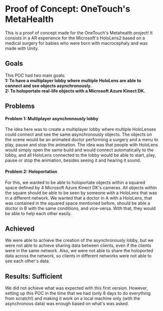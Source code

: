 # Proof of Concept: OneTouch's MetaHealth
This is a proof of concept made for the OneTouch's Metahealth project! It consists in a AR experience for the Microsoft's
HoloLens2 based on a medical surgery for babies who were born with macrocephaly and was made with Unity. <br>

<h2> Goals </h2>
<p>
	This POC had two main goals: <br>
	<b> 1: To have a multiplayer lobby where multiple HoloLens are able to connect and see objects asynchronously. </b> <br>
	<b> 2: To holoportate real-life objects with a Microsoft Azure Kinect DK. </b> <br>
</p>

<h2> Problems </h2>
<h4> <p> Problem 1: Multiplayer asynchronously lobby </p> </h4>
<p>
	The idea here was to create a multiplayer lobby where multiple HoloLenses could connect and see the same
	asynchronously objects. The objects on the scene would be an animated doctor performing a surgery and a
	menu to play, pause and stop the animation. The idea was that people with HoloLens would simply open the
	same build and would connect automatically to the lobby, and all HoloLens connected to the lobby would be
	able to start, play, pause or stop the animation, besides seeing it and hearing it sound.
</p>
<h4> <p> Problem 2: Holoportation </p> </h4>
<p>
	For this, we wanted to be able to holoportate objects within a squared space defined by 4 Microsoft Azure
	Kinect DK's cameras. All objects within the square should be able to be seen by someone with a HoloLens that
	was in a different network. We wanted that a doctor in A with a HoloLens, that was contained in the squared
	space mentioned before, should be able a doctor in B with the same conditions, and vice-versa. With that, they
	would be able to help each other easily.
</p>

<h2> Achieved </h2>
<p>
	We were able to achieve the creation of the asynchronously lobby, but we were not able to achieve sharing data
	between clients, even if the clients were in the same network. Also, we were not able to share the holoported data
	across the network, so clients in different networks were not able to see each other's data.
</p>

<h2> Results: Sufficient </h2>
<p>
	We did not achieve what was expected with this first version. However, setting up this POC in the time that we had (only 8
	days to do everything from scratch!) and making it work on a local machine only (with the asynchronous data) was enough
	based on what's was asked.
</p>
